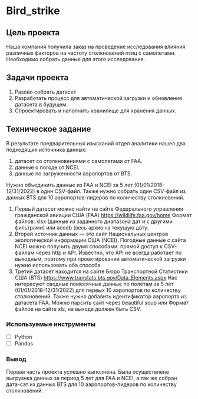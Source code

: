 # Bird_strike

## Цель проекта

Наша компания получила заказ на проведение исследования  влияния различных факторов на частоту столкновений птиц с самолетами. Необходимо собрать данные для этого исследования.
## Задачи проекта
1. Разово собрать датасет
2. Разработать процесс для автоматической загрузки и обновления датасета в будущем.
3. Спроектировать и наполнить хранилище для хранения данных.
## Техническое задание
В результате предварительных изысканий отдел аналитики нашел два подходящих источника данных: 
1. датасет со столкновениями с самолетами от FAA.
2. данные о погоде от NCEI.
3. данные по загруженности аэропортов от BTS.

Нужно объединить данные из FAA и NCEI за 5 лет (01/01/2018-12/31/2022) в один CSV-файл. Также нужно собрать один CSV-файл из данных BTS для 10 аэропортов-лидеров по количеству столкновений. 

1. Первый датасет можно найти на сайте Федерального управления гражданской авиации США (FAA)
https://wildlife.faa.gov/home
Формат файлов: xlsx (данные из заданного диапазона дат и с другими фильтрами) или accdb (весь архив на текущую дату.  
2. Второй источник данных — это сайт Национальных центров экологической информации США (NCEI). Погодные данные с сайта NCEI можно получить двумя способами: прямой доступ к CSV-файлам через http и API. Известно, что API не всегда работает по выходным, поэтому при проектировании автоматической загрузки нужно использовать оба способа. 
3. Третий датасет находится на сайте Бюро Транспортной Статистики США (BTS)  https://www.transtats.bts.gov/Data_Elements.aspx Нас интересуют сводные помесячные данные по полетам за 5 лет (01/01/2018-12/31/2022) для первых 10 аэропортов по количеству столкновений. Также нужно добавить идентификатор аэропорта из датасета FAA. Можно парсить сайт через beautiful soup или  Формат файлов на сайте xls, на выходе должен быть CSV.

   
### Используемые инструменты
- [ ] Python
- [ ] Pandas

### Вывод

Первая часть проекта успешно выполнена. Была осуществлена выгрузнка данных за период 5 лет для FAA и NCEI, а так же собран дата-сэт из данных BTS для 10 аэропортов-лидеров по количеству столкновений.
